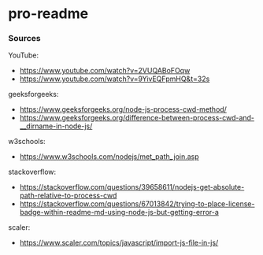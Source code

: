 # pro-readme

### Sources

YouTube:
- https://www.youtube.com/watch?v=2VUQABoFOqw
- https://www.youtube.com/watch?v=9YivEQFpmHQ&t=32s

geeksforgeeks:
- https://www.geeksforgeeks.org/node-js-process-cwd-method/
- https://www.geeksforgeeks.org/difference-between-process-cwd-and-__dirname-in-node-js/

w3schools:
- https://www.w3schools.com/nodejs/met_path_join.asp

stackoverflow:
- https://stackoverflow.com/questions/39658611/nodejs-get-absolute-path-relative-to-process-cwd
- https://stackoverflow.com/questions/67013842/trying-to-place-license-badge-within-readme-md-using-node-js-but-getting-error-a

scaler:
- https://www.scaler.com/topics/javascript/import-js-file-in-js/